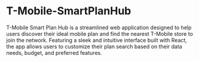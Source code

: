 # T-Mobile-SmartPlanHub
T-Mobile Smart Plan Hub is a streamlined web application designed to help users discover their ideal mobile plan and find the nearest T-Mobile store to join the network. Featuring a sleek and intuitive interface built with React, the app allows users to customize their plan search based on their data needs, budget, and preferred features.

